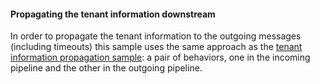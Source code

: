 #### Propagating the tenant information downstream

In order to propagate the tenant information to the outgoing messages (including timeouts) this sample uses the same approach as the [tenant information propagation sample](/samples/multi-tenant/propagation/): a pair of behaviors, one in the incoming pipeline and the other in the outgoing pipeline.